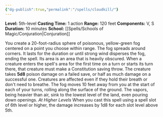 ```yaml
---
{"dg-publish":true,"permalink":"/spells/cloudkill/"}
---
```


**Level:** 5th-level
**Casting Time:** 1 action
**Range:** 120 feet
**Components:** V, S
**Duration:** 10 minutes
**School:** [[Spells/Schools of Magic/Conjuration\|Conjuration]]

You create a 20-foot-radius sphere of poisonous, yellow-green fog centered on a point you choose within range. The fog spreads around corners. It lasts for the duration or until strong wind disperses the fog, ending the spell. Its area is an area that is heavily obscured.
When a creature enters the spell's area for the first time on a turn or starts its turn there, that creature must make a Constitution saving throw. The creature takes **5d8** poison damage on a failed save, or half as much damage on a successful one. Creatures are affected even if they hold their breath or don't need to breathe.
The fog moves 10 feet away from you at the start of each of your turns, rolling along the surface of the ground. The vapors, being heavier than air, sink to the lowest level of the land, even pouring down openings.
_At Higher Levels_
When you cast this spell using a spell slot of 6th level or higher, the damage increases by 1d8 for each slot level above 5th.